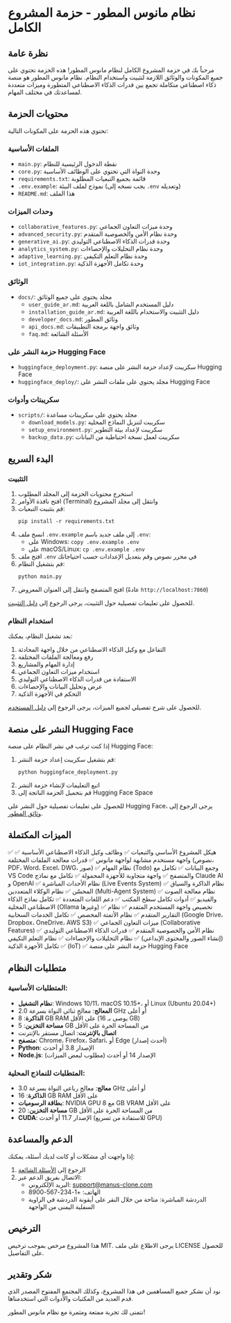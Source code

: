 # نظام مانوس المطور - حزمة المشروع الكامل

## نظرة عامة

مرحباً بك في حزمة المشروع الكامل لنظام مانوس المطور! هذه الحزمة تحتوي على جميع المكونات والوثائق اللازمة لتثبيت واستخدام النظام. نظام مانوس المطور هو منصة ذكاء اصطناعي متكاملة تجمع بين قدرات الذكاء الاصطناعي المتطورة وميزات متعددة لمساعدتك في مختلف المهام.

## محتويات الحزمة

تحتوي هذه الحزمة على المكونات التالية:

### الملفات الأساسية
- `main.py`: نقطة الدخول الرئيسية للنظام
- `core.py`: وحدة النواة التي تحتوي على الوظائف الأساسية
- `requirements.txt`: قائمة بجميع التبعيات المطلوبة
- `.env.example`: نموذج لملف البيئة (يجب نسخه إلى `.env` وتعديله)
- `README.md`: هذا الملف

### وحدات الميزات
- `collaborative_features.py`: وحدة ميزات التعاون الجماعي
- `advanced_security.py`: وحدة نظام الأمن والخصوصية المتقدم
- `generative_ai.py`: وحدة قدرات الذكاء الاصطناعي التوليدي
- `analytics_system.py`: وحدة نظام التحليلات والإحصاءات
- `adaptive_learning.py`: وحدة نظام التعلم التكيفي
- `iot_integration.py`: وحدة تكامل الأجهزة الذكية

### الوثائق
- `docs/`: مجلد يحتوي على جميع الوثائق
  - `user_guide_ar.md`: دليل المستخدم الشامل باللغة العربية
  - `installation_guide_ar.md`: دليل التثبيت والاستخدام باللغة العربية
  - `developer_docs.md`: وثائق المطور
  - `api_docs.md`: وثائق واجهة برمجة التطبيقات
  - `faq.md`: الأسئلة الشائعة

### حزمة النشر على Hugging Face
- `huggingface_deployment.py`: سكريبت لإعداد حزمة النشر على منصة Hugging Face
- `huggingface_deploy/`: مجلد يحتوي على ملفات النشر على Hugging Face

### سكريبتات وأدوات
- `scripts/`: مجلد يحتوي على سكريبتات مساعدة
  - `download_models.py`: سكريبت لتنزيل النماذج المحلية
  - `setup_environment.py`: سكريبت لإعداد بيئة التطوير
  - `backup_data.py`: سكريبت لعمل نسخة احتياطية من البيانات

## البدء السريع

### التثبيت

1. استخرج محتويات الحزمة إلى المجلد المطلوب
2. افتح نافذة الأوامر (Terminal) وانتقل إلى مجلد المشروع
3. قم بتثبيت التبعيات:
   ```
   pip install -r requirements.txt
   ```
4. انسخ ملف `.env.example` إلى ملف جديد باسم `.env`:
   - على Windows: `copy .env.example .env`
   - على macOS/Linux: `cp .env.example .env`
5. افتح ملف `.env` في محرر نصوص وقم بتعديل الإعدادات حسب احتياجاتك
6. قم بتشغيل النظام:
   ```
   python main.py
   ```
7. افتح المتصفح وانتقل إلى العنوان المعروض (عادةً `http://localhost:7860`)

للحصول على تعليمات تفصيلية حول التثبيت، يرجى الرجوع إلى [دليل التثبيت](./docs/installation_guide_ar.md).

### استخدام النظام

بعد تشغيل النظام، يمكنك:

1. التفاعل مع وكيل الذكاء الاصطناعي من خلال واجهة المحادثة
2. رفع ومعالجة الملفات المختلفة
3. إدارة المهام والمشاريع
4. استخدام ميزات التعاون الجماعي
5. الاستفادة من قدرات الذكاء الاصطناعي التوليدي
6. عرض وتحليل البيانات والإحصاءات
7. التحكم في الأجهزة الذكية

للحصول على شرح تفصيلي لجميع الميزات، يرجى الرجوع إلى [دليل المستخدم](./docs/user_guide_ar.md).

## النشر على منصة Hugging Face

إذا كنت ترغب في نشر النظام على منصة Hugging Face:

1. قم بتشغيل سكريبت إعداد حزمة النشر:
   ```
   python huggingface_deployment.py
   ```
2. اتبع التعليمات لإنشاء حزمة النشر
3. قم بتحميل الحزمة الناتجة إلى Hugging Face Space

للحصول على تعليمات تفصيلية حول النشر على Hugging Face، يرجى الرجوع إلى [وثائق المطور](./docs/developer_docs.md).

## الميزات المكتملة

✅ هيكل المشروع الأساسي والتبعيات
✅ وظائف وكيل الذكاء الاصطناعي الأساسية
✅ واجهة مستخدم مشابهة لواجهة مانوس
✅ قدرات معالجة الملفات المختلفة (نصوص، PDF، Word، Excel، DWG، صور)
✅ نظام المهام (Todo) وجمع البيانات
✅ تكامل مع VS Code والمتصفح
✅ واجهة متجاوبة للأجهزة المحمولة
✅ تكامل مع نماذج Claude AI و OpenAI
✅ نظام الأحداث المباشرة (Live Events System)
✅ نظام الذاكرة والسياق المحسّن
✅ نظام الوكلاء المتعددين (Multi-Agent System)
✅ نظام معالجة الصوت والفيديو
✅ أدوات تكامل سطح المكتب
✅ دعم اللغات المتعددة
✅ تكامل نماذج الذكاء الاصطناعي المحلية (Ollama وغيرها)
✅ تخصيص واجهة المستخدم المتقدم
✅ نظام التقارير المتقدم
✅ نظام الأتمتة المخصص
✅ تكامل الخدمات السحابية (Google Drive، Dropbox، OneDrive، AWS S3)
✅ ميزات التعاون الجماعي (Collaborative Features)
✅ نظام الأمن والخصوصية المتقدم
✅ قدرات الذكاء الاصطناعي التوليدي (إنشاء الصور والمحتوى الإبداعي)
✅ نظام التحليلات والإحصاءات
✅ نظام التعلم التكيفي
✅ تكامل الأجهزة الذكية (IoT)
✅ حزمة النشر على منصة Hugging Face

## متطلبات النظام

### المتطلبات الأساسية:
- **نظام التشغيل**: Windows 10/11، macOS 10.15+، أو Linux (Ubuntu 20.04+)
- **المعالج**: معالج ثنائي النواة بسرعة 2.0 GHz أو أعلى
- **الذاكرة**: 8 GB RAM على الأقل (يوصى بـ 16 GB)
- **مساحة التخزين**: 5 GB من المساحة الحرة على الأقل
- **اتصال بالإنترنت**: اتصال مستقر بالإنترنت
- **متصفح**: Chrome، Firefox، Safari، أو Edge (أحدث إصدار)
- **Python**: الإصدار 3.8 أو أحدث
- **Node.js**: الإصدار 14 أو أحدث (مطلوب لبعض الميزات)

### المتطلبات للنماذج المحلية:
- **معالج**: معالج رباعي النواة بسرعة 3.0 GHz أو أعلى
- **الذاكرة**: 16 GB RAM على الأقل
- **بطاقة الرسوميات**: NVIDIA GPU مع 8 GB VRAM على الأقل
- **مساحة التخزين**: 20 GB من المساحة الحرة على الأقل
- **CUDA**: الإصدار 11.7 أو أحدث (للاستفادة من تسريع GPU)

## الدعم والمساعدة

إذا واجهت أي مشكلات أو كانت لديك أسئلة، يمكنك:

1. الرجوع إلى [الأسئلة الشائعة](./docs/faq.md)
2. الاتصال بفريق الدعم عبر:
   - البريد الإلكتروني: support@manus-clone.com
   - الهاتف: +1-234-567-8900
   - الدردشة المباشرة: متاحة من خلال النقر على أيقونة الدردشة في الزاوية السفلية اليمنى من الواجهة

## الترخيص

هذا المشروع مرخص بموجب ترخيص MIT. يرجى الاطلاع على ملف LICENSE للحصول على التفاصيل.

## شكر وتقدير

نود أن نشكر جميع المساهمين في هذا المشروع، وكذلك المجتمع المفتوح المصدر الذي قدم العديد من المكتبات والأدوات التي استخدمناها.

نتمنى لك تجربة ممتعة ومثمرة مع نظام مانوس المطور!
